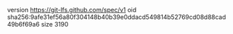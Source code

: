 version https://git-lfs.github.com/spec/v1
oid sha256:9afe31ef56a80f304148b40b39e0ddacd549814b52769cd08d88cad49b6f69a6
size 3190
